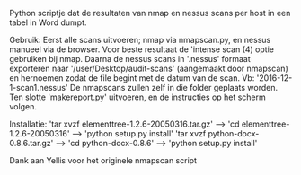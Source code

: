 Python scriptje dat de resultaten van nmap en nessus scans per host in een tabel in Word dumpt.

Gebruik:
Eerst alle scans uitvoeren; nmap via nmapscan.py, en nessus manueel via de browser. 
Voor beste resultaat de 'intense scan (4) optie gebruiken bij nmap.
Daarna de nessus scans in '.nessus' formaat exporteren naar '/user/Desktop/audit-scans' (aangemaakt door nmapscan) en hernoemen zodat de file begint met de datum van de scan. Vb: '2016-12-1-scan1.nessus'
De nmapscans zullen zelf in die folder geplaats worden.
Ten slotte 'makereport.py' uitvoeren, en de instructies op het scherm volgen.

Installatie:
'tar xvzf elementtree-1.2.6-20050316.tar.gz' --> 'cd elementtree-1.2.6-20050316' --> 'python setup.py install'
'tar xvzf python-docx-0.8.6.tar.gz' --> 'cd python-docx-0.8.6' --> 'python setup.py install' 

Dank aan Yellis voor het originele nmapscan script